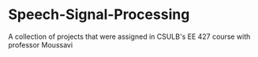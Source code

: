# Speech-Signal-Processing
A collection of projects that were assigned in CSULB's EE 427 course with professor Moussavi
